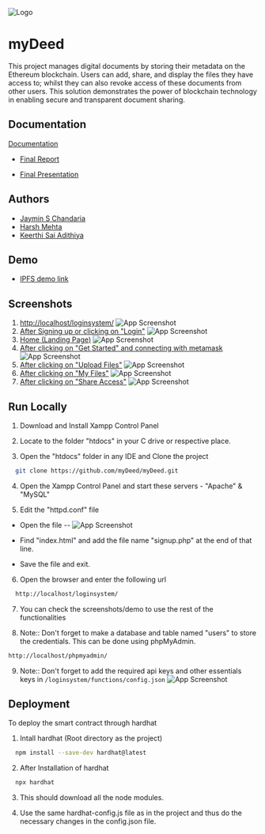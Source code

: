 
![Logo](https://github.com/myDeed/myDeed/blob/main/loginsystem/images/logo01.png)


# myDeed

This project manages digital documents by storing their metadata on the Ethereum blockchain. Users can add, share, and display the files they have access to; whilst they can also revoke access of these documents from other users. This solution demonstrates the power of blockchain technology in enabling secure and transparent document sharing.

## Documentation

[Documentation](https://github.com/myDeed/myDeed/tree/main/documents)

- [Final Report](https://github.com/myDeed/myDeed/blob/main/documents/B45-Project%20Report%20Final(signed).pdf)

- [Final Presentation](https://github.com/myDeed/myDeed/blob/main/documents/B45-myDeed-FinalVivaVoce-PPT.pptx)


## Authors

- [Jaymin S Chandaria](https://github.com/telekinetic-0004)
- [Harsh Mehta](https://github.com/aka-Harsh)
- [Keerthi Sai Adithiya](https://github.com/Bronzenstein)


## Demo

- [IPFS demo link](https://ipfs.io/ipfs/Qmb3E52LvsYw9Bgqhz9HaWtkH2oQLFQMX7Xe6hEmtBYQH5)


## Screenshots

1. [http://localhost/loginsystem/](http://localhost/loginsystem/)
![App Screenshot](https://github.com/myDeed/myDeed/blob/main/screenshots/page-1.png)
2. [After Signing up or clicking on "Login"](http://localhost/loginsystem/login.php)
![App Screenshot](https://github.com/myDeed/myDeed/blob/main/screenshots/page-2.png)
3. [Home (Landing Page)](http://localhost/loginsystem/Main.html)
![App Screenshot](https://github.com/myDeed/myDeed/blob/main/screenshots/page-3.png)
4. [After clicking on "Get Started" and connecting with metamask](http://localhost/loginsystem/functions/frames.html)
![App Screenshot](https://github.com/myDeed/myDeed/blob/main/screenshots/page-4.png)
5. [After clicking on "Upload Files"]()
![App Screenshot](https://github.com/myDeed/myDeed/blob/main/screenshots/page-5.png)
6. [After clicking on "My Files"]()
![App Screenshot](https://github.com/myDeed/myDeed/blob/main/screenshots/page-6.png)
7. [After clicking on "Share Access"]()
![App Screenshot](https://github.com/myDeed/myDeed/blob/main/screenshots/page-7.png)

## Run Locally

1. Download and Install Xampp Control Panel

2. Locate to the folder "htdocs" in your C drive or respective place.

3. Open the "htdocs" folder in any IDE and Clone the project

```bash
  git clone https://github.com/myDeed/myDeed.git
```

4. Open the Xampp Control Panel and start these servers - "Apache" & "MySQL"

5. Edit the "httpd.conf" file

- Open the file 
-- ![App Screenshot](https://github.com/myDeed/myDeed/blob/main/screenshots/xampp-1.png)

- Find "index.html" and add the file name "signup.php" at the end of that line.

- Save the file and exit.

6. Open the browser and enter the following url

```bash
  http://localhost/loginsystem/
```

7. You can check the screenshots/demo to use the rest of the functionalities

8. Note:: Don't forget to make a database and table named "users" to store the credentials. This can be done using phpMyAdmin.

```bash
http://localhost/phpmyadmin/
```

9. Note:: Don't forget to add the required api keys and other essentials keys in `/loginsystem/functions/config.json`
![App Screenshot](https://github.com/myDeed/myDeed/blob/main/screenshots/change-keys.png)

## Deployment

To deploy the smart contract through hardhat


1. Intall hardhat (Root directory as the project)
```bash
  npm install --save-dev hardhat@latest
```

2. After Installation of hardhat
```bash
  npx hardhat
```

3. This should download all the node modules.

4. Use the same hardhat-config.js file as in the project and thus do the necessary changes in the config.json file.
